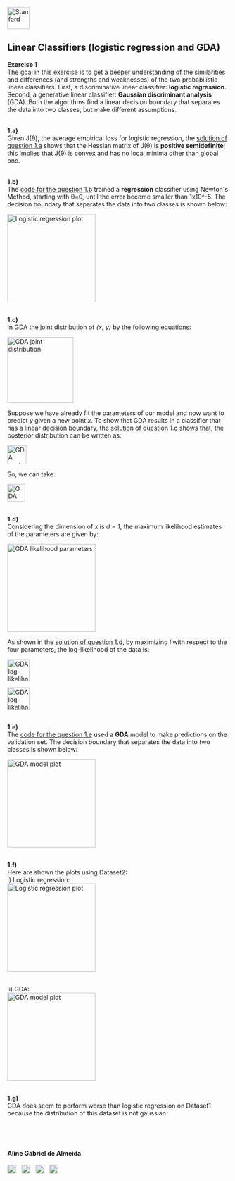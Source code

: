 <a href="https://i.dlpng.com/static/png/498606_preview.png"><img src="https://i.dlpng.com/static/png/498606_preview.png" title="Stanford" alt="Stanford" height="50"></a>

## Linear Classifiers (logistic regression and GDA)  
  
**Exercise 1**  
The goal in this exercise is to get a deeper understanding of the similarities and differences (and strengths and weaknesses) of the two probabilistic linear classifiers. First, a discriminative linear classifier: **logistic regression**. Second, a generative linear classifier: **Gaussian discriminant analysis** (GDA). Both the algorithms find a linear decision boundary that separates the data into two classes, but make different assumptions.  

&nbsp;  
**1.a)**  
Given J(θ), the average empirical loss for logistic regression, the [solution of question 1.a](https://github.com/AlmeidaAlin3/MachineLearning/blob/master/ProblemSet1/Exercise1/ex1_a.md) shows that the Hessian matrix of J(θ) is **positive semidefinite**; this implies that J(θ) is convex and has no local minima other than global one.  

&nbsp;  
**1.b)**  
The [code for the question 1.b](https://github.com/AlmeidaAlin3/MachineLearning/blob/master/ProblemSet1/Exercise1/ex1_b.ipynb) trained a **regression** classifier using Newton's Method, starting with θ=0, until the error become smaller than 1x10^-5. The decision boundary that separates the data into two classes is shown below:  

<a href="https://github.com/AlmeidaAlin3/MachineLearning/blob/master/ProblemSet1/Exercise1/img/1b_plot.png"><img src="https://github.com/AlmeidaAlin3/MachineLearning/blob/master/ProblemSet1/Exercise1/img/1b_plot.png" title="Logistic regression plot" alt="Logistic regression plot" height="200"></a>

&nbsp;  
**1.c)**  
In GDA the joint distribution of *(x, y)* by the following equations:

<a href="https://github.com/AlmeidaAlin3/MachineLearning/blob/master/ProblemSet1/Exercise1/img/GDA.png"><img src="https://github.com/AlmeidaAlin3/MachineLearning/blob/master/ProblemSet1/Exercise1/img/GDA.png" title="GDA joint distribution" alt="GDA joint distribution" height="150"></a>

Suppose we have already fit the parameters of our model and now want to predict *y* given a new point *x*. To show that GDA results in a classifier that has a linear decision boundary, the [solution of question 1.c](https://github.com/AlmeidaAlin3/MachineLearning/blob/master/ProblemSet1/Exercise1/ex1_c.md) shows that,  the posterior distribution can be written as:  

<a href="https://github.com/AlmeidaAlin3/MachineLearning/blob/master/ProblemSet1/Exercise1/img/GDAposterior.png"><img src="https://github.com/AlmeidaAlin3/MachineLearning/blob/master/ProblemSet1/Exercise1/img/GDAposterior.png" title="GDA posterior distribution" alt="GDA posterior distribution" height="43"></a>

So, we can take:  

<a href="https://github.com/AlmeidaAlin3/MachineLearning/blob/master/ProblemSet1/Exercise1/img/GDAtheta.png"><img src="https://github.com/AlmeidaAlin3/MachineLearning/blob/master/ProblemSet1/Exercise1/img/GDAtheta.png" title="GDA theta" alt="GDA theta" height="40"></a>
 

&nbsp;  
**1.d)**  
Considering the dimension of *x* is *d = 1*, the maximum likelihood estimates of the parameters are given by:  

<a href="https://github.com/AlmeidaAlin3/MachineLearning/blob/master/ProblemSet1/Exercise1/img/GDA_likelihood_params.png"><img src="https://github.com/AlmeidaAlin3/MachineLearning/blob/master/ProblemSet1/Exercise1/img/GDA_likelihood_params.png" title="GDA likelihood parameters" alt="GDA likelihood parameters" height="200"></a>

As shown in the [solution of question 1.d](https://github.com/AlmeidaAlin3/MachineLearning/blob/master/ProblemSet1/Exercise1/ex1_d.md), by maximizing *l* with respect to the four parameters, the log-likelihood of the data is:  

<a href="https://github.com/AlmeidaAlin3/MachineLearning/blob/master/ProblemSet1/Exercise1/img/GDA_log_likelihood.png"><img src="https://github.com/AlmeidaAlin3/MachineLearning/blob/master/ProblemSet1/Exercise1/img/GDA_log_likelihood.png" title="GDA log-likelihood" alt="GDA log-likelihood" height="50"></a>

<a href="https://github.com/AlmeidaAlin3/MachineLearning/blob/master/ProblemSet1/Exercise1/img/GDA_log_likelihood_sums.png"><img src="https://github.com/AlmeidaAlin3/MachineLearning/blob/master/ProblemSet1/Exercise1/img/GDA_log_likelihood_sums.png" title="GDA log-likelihood" alt="GDA log-likelihood" height="50"></a>

&nbsp;  
**1.e)**  
The [code for the question 1.e](https://github.com/AlmeidaAlin3/MachineLearning/blob/master/ProblemSet1/Exercise1/ex1_e.ipynb) used a **GDA** model to make predictions on the validation set. The decision boundary that separates the data into two classes is shown below:  

<a href="https://github.com/AlmeidaAlin3/MachineLearning/blob/master/ProblemSet1/Exercise1/img/1e_plot.png"><img src="https://github.com/AlmeidaAlin3/MachineLearning/blob/master/ProblemSet1/Exercise1/img/1e_plot.png" title="GDA model plot" alt="GDA model plot" height="200"></a>

&nbsp;  
**1.f)**  
Here are shown the plots using Dataset2:  
i) Logistic regression:  
<a href="https://github.com/AlmeidaAlin3/MachineLearning/blob/master/ProblemSet1/Exercise1/img/1b_plot2.png"><img src="https://github.com/AlmeidaAlin3/MachineLearning/blob/master/ProblemSet1/Exercise1/img/1b_plot2.png" title="Logistic regression plot" alt="Logistic regression plot" height="200"></a>

&nbsp;  
ii) GDA:  
<a href="https://github.com/AlmeidaAlin3/MachineLearning/blob/master/ProblemSet1/Exercise1/img/1e_plot2.png"><img src="https://github.com/AlmeidaAlin3/MachineLearning/blob/master/ProblemSet1/Exercise1/img/1e_plot2.png" title="GDA model plot" alt="GDA model plot" height="200"></a>

&nbsp;  
**1.g)**  
GDA does seem to perform worse than logistic regression on Dataset1 because the distribution of this dataset is not gaussian.

&nbsp;  
---

#### Aline Gabriel de Almeida  
<a href="https://www.linkedin.com/in/alinegalmeida/"><img src="https://cdn3.iconfinder.com/data/icons/logos-and-brands-adobe/512/201_Linkedin-512.png" title="Linkedin: alinegalmeida" alt="https://www.linkedin.com/in/alinegalmeida/" height="20"></a>
&nbsp; <a href="https://www.kaggle.com/almeidaalin3"><img src="https://cdn3.iconfinder.com/data/icons/logos-and-brands-adobe/512/189_Kaggle-512.png" title="Kaggle: almeidaalin3" alt="https://www.kaggle.com/almeidaalin3" height="20"></a>
&nbsp; <a href="mailto:aline.gabriel.almeida@gmail.com"><img src="https://cdn3.iconfinder.com/data/icons/logos-and-brands-adobe/512/147_Gmail-512.png" title="aline.gabriel.almeida@gmail.com" alt="aline.gabriel.almeida@gmail.com" height="20"></a>
&nbsp; <a href="https://github.com/AlmeidaAlin3/"><img src="https://cdn3.iconfinder.com/data/icons/logos-and-brands-adobe/512/142_Github-512.png" title="Github: AlmeidaAlin3" alt="https://github.com/AlmeidaAlin3/" height="20"></a> 
